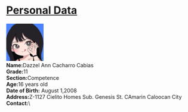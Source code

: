 <html>
     </head>
        <title>Web page of Dazzel Ann Cacharro Cabias</title>
     </head>
     <body>
          <h1><u>Personal Data</u></h1>    <img src="LAILE.jpg.png" alt="sorry po" height="100" width="100"><br>
          <b>Name:</b>Dazzel Ann Cacharro Cabias<br> 
          <B>Grade:</B>11<br>
          <b>Section:</b>Competence<br>
          <B>Age:</B>16 years old<br>
          <b>Date of Birth:</b> August 1,2008<br>
          <B>Address:</b>Z-1127 Cielito Homes Sub. Genesis St. CAmarin Caloocan City<br>
          <b>Contact:</b>\
     </body>
</html>


















